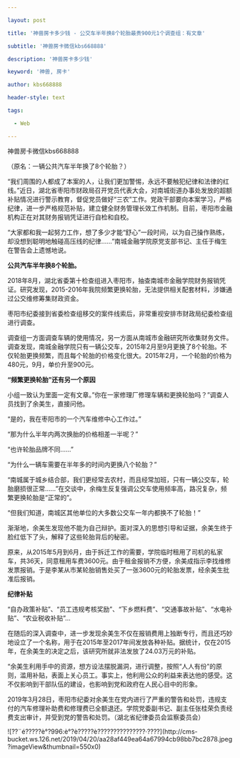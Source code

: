 ---
layout: post
title: '神兽房卡多少钱 - 公交车半年换8个轮胎最贵900元1个调查组：有文章'
subtitle: '神兽房卡微信kbs668888'
description: '神兽房卡多少钱'
keyword: '神兽, 房卡'
author: kbs668888
header-style: text
tags:
  - Web
---
神兽房卡微信kbs668888

（原名：一辆公共汽车半年换了8个轮胎？）

“我们周围的人都成了本案的人，让我们更加警惕，永远不要触犯纪律和法律的红线。”近日，湖北省枣阳市财政局召开党员代表大会，对南城街道办事处发放的超额补贴情况进行警示教育，督促党员做好“三农”工作。党政干部要向本案学习，严格纪律，进一步严格规范补贴，建立健全财务管理长效工作机制。目前，枣阳市金融机构正在对其财务报销凭证进行自检和自校。

“大家都和我一起努力工作，想了多少才能“舒心”一段时间，以为自己操作熟练，却没想到聪明地触碰高压线的纪律……”南城金融学院原党支部书记、主任于梅生在警告会上遗憾地说。

 **公共汽车半年换8个轮胎。**

2018年8月，湖北省委第十检查组进入枣阳市，抽查南城市金融学院财务报销凭证。研究发现，2015-2016年我院频繁更换轮胎，无法提供相关配套材料，涉嫌通过公交维修筹集财政资金。

枣阳市纪委接到省委检查组移交的案件线索后，非常重视安排市财政局纪委检查组进行调查。

调查组一方面调查车辆的使用情况，另一方面从南城市金融研究所收集财务文件。调查发现，南城金融学院只有一辆公交车，2015年2月至9月更换了8个轮胎。不仅轮胎更换频繁，而且每个轮胎的价格变化很大。2015年2月，一个轮胎的价格为480元，9月，单价升至900元。

 **“频繁更换轮胎”还有另一个原因**

小组一致认为里面一定有文章。”你在一家修理厂修理车辆和更换轮胎吗？”调查人员找到了余美生，直接问他。

“是的，我在枣阳市的一个汽车维修中心工作过。”

“那为什么半年内两次换胎的价格相差一半呢？”

“也许轮胎品牌不同……”

“为什么一辆车需要在半年多的时间内更换八个轮胎？”

“南城属于城乡结合部，我们更经常去农村，而且经常加班，只有一辆公交车，轮胎磨损很正常……”在交谈中，余梅生反复强调公交车使用频率高，路况复杂，频繁更换轮胎是“正常的”。

“但我们知道，南城区其他单位的大多数公交车一年内都换不了轮胎！”

渐渐地，余美生发现他不能为自己辩护。面对深入的思想引导和证据，余美生终于脸红低下了头，解释了这些轮胎背后的秘密。

原来，从2015年5月到6月，由于拆迁工作的需要，学院临时租用了司机的私家车，共36天，同意租用车费3600元。由于租金报销不方便，余美成指示李找维修发票报销。于是李某从市某轮胎销售处买了一张3600元的轮胎发票，经余美生批准后报销。

 **纪律补贴**

“自办政策补贴”、“员工违规考核奖励”、“下乡燃料费”、“交通事故补贴”、“水电补贴”、“农业税收补贴”…

在随后的深入调查中，进一步发现余美生不仅在报销费用上独断专行，而且还巧妙地设立了一个名称，用于在2015年至2017年间发放各种补贴。据统计，仅在2015年，在余美生的决定之后，该研究所就非法发放了24.03万元的补贴。

“余美生利用手中的资源，想方设法摆脱漏洞，进行调整，按照“人人有份”的原则，滥用补贴，表面上关心员工。事实上，他利用公众的利益来表达他的感受。这不仅影响到干部队伍的建设，也影响到党和政府在人民心目中的形象。

2019年3月28日，枣阳市纪委对余美生在党内进行了严重的警告和处罚，违规支付的汽车修理补助费和修理费已全额退还。学院党委副书记、副主任张桂荣负责经费支出审计，并受到党的警告和处罚。（湖北省纪律委员会监察委员会）

![??¨é?????è°?996:è°?è?????è???????????????·????](http://cms-
bucket.ws.126.net/2019/04/20/aa28af449ea64a67994cb98bb7bc2878.jpeg?imageView&thumbnail=550x0)

